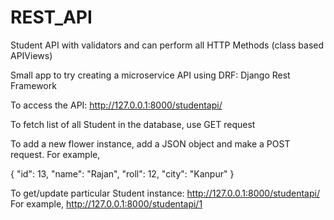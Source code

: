# REST_API
Student API with validators and can perform all HTTP  Methods  (class based APIViews)

Small app to try creating a microservice API using DRF: Django Rest Framework

To access the API: http://127.0.0.1:8000/studentapi/

To fetch list of all Student in the database, use GET request

To add a new flower instance, add a JSON object and make a POST request. For example,

{
        "id": 13,
        "name": "Rajan",
        "roll": 12,
        "city": "Kanpur"
}

To get/update particular Student instance: http://127.0.0.1:8000/studentapi/  <id> For example,
http://127.0.0.1:8000/studentapi/1



